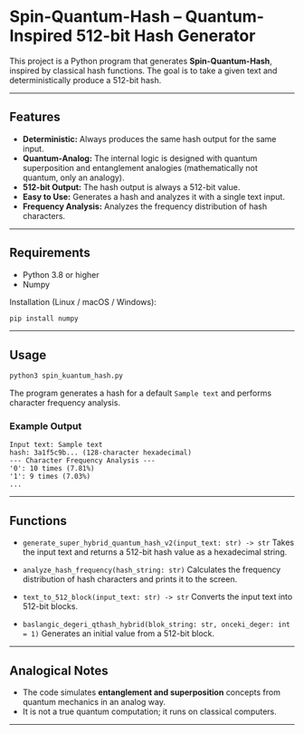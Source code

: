 # Spin-Quantum-Hash – Quantum-Inspired 512-bit Hash Generator

This project is a Python program that generates **Spin-Quantum-Hash**, inspired by classical hash functions.
The goal is to take a given text and deterministically produce a 512-bit hash.

---

## Features

* **Deterministic:** Always produces the same hash output for the same input.
* **Quantum-Analog:** The internal logic is designed with quantum superposition and entanglement analogies (mathematically not quantum, only an analogy).
* **512-bit Output:** The hash output is always a 512-bit value.
* **Easy to Use:** Generates a hash and analyzes it with a single text input.
* **Frequency Analysis:** Analyzes the frequency distribution of hash characters.

---

## Requirements

* Python 3.8 or higher
* Numpy

Installation (Linux / macOS / Windows):

```bash
pip install numpy
```

---

## Usage

```bash
python3 spin_kuantum_hash.py
```

The program generates a hash for a default `Sample text` and performs character frequency analysis.

### Example Output

```
Input text: Sample text
hash: 3a1f5c9b... (128-character hexadecimal)
--- Character Frequency Analysis ---
'0': 10 times (7.81%)
'1': 9 times (7.03%)
...
```

---

## Functions

* `generate_super_hybrid_quantum_hash_v2(input_text: str) -> str`
  Takes the input text and returns a 512-bit hash value as a hexadecimal string.

* `analyze_hash_frequency(hash_string: str)`
  Calculates the frequency distribution of hash characters and prints it to the screen.

* `text_to_512_block(input_text: str) -> str`
  Converts the input text into 512-bit blocks.

* `baslangic_degeri_qthash_hybrid(blok_string: str, onceki_deger: int = 1)`
  Generates an initial value from a 512-bit block.

---

## Analogical Notes

* The code simulates **entanglement and superposition** concepts from quantum mechanics in an analog way.
* It is not a true quantum computation; it runs on classical computers.

---

